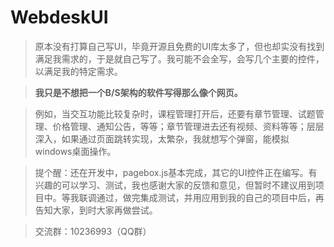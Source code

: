 ﻿# WebdeskUI
>原本没有打算自己写UI，毕竟开源且免费的UI库太多了，但也却实没有找到满足我需求的，于是就自己写了。我可能不会全写，会写几个主要的控件，以满足我的特定需求。

><b>我只是不想把一个B/S架构的软件写得那么像个网页。</b>

>例如，当交互功能比较复杂时，课程管理打开后，还要有章节管理、试题管理、价格管理、通知公告，等等；章节管理进去还有视频、资料等等；层层深入，如果通过页面跳转实现，太繁杂，我就想写个弹窗，能模拟windows桌面操作。

>提个醒：还在开发中，pagebox.js基本完成，其它的UI控件正在编写。有兴趣的可以学习、测试，我也感谢大家的反馈和意见，但暂时不建议用到项目中。等我联调通过，做完集成测试，并用应用到我的自己的项目中后，再告知大家，到时大家再做尝试。

>交流群：10236993（QQ群）

